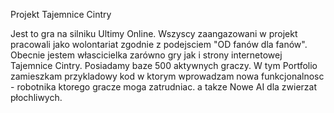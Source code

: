 Projekt Tajemnice Cintry

Jest to gra na silniku Ultimy Online. Wszyscy zaangazowani w projekt pracowali jako wolontariat zgodnie z podejsciem "OD fanów dla fanów".
Obecnie jestem włascicielka zarówno gry jak i strony internetowej Tajemnice Cintry. Posiadamy baze 500 aktywnych graczy.
W tym Portfolio zamieszkam przykladowy kod w ktorym wprowadzam nowa funkcjonalnosc - robotnika ktorego gracze moga zatrudniac.
a takze Nowe AI dla zwierzat płochliwych.
